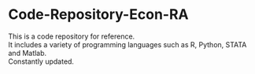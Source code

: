 # Code-Repository-Econ-RA
This is a code repository for reference.  
It includes a variety of programming languages such as R, Python, STATA and Matlab.  
Constantly updated.
